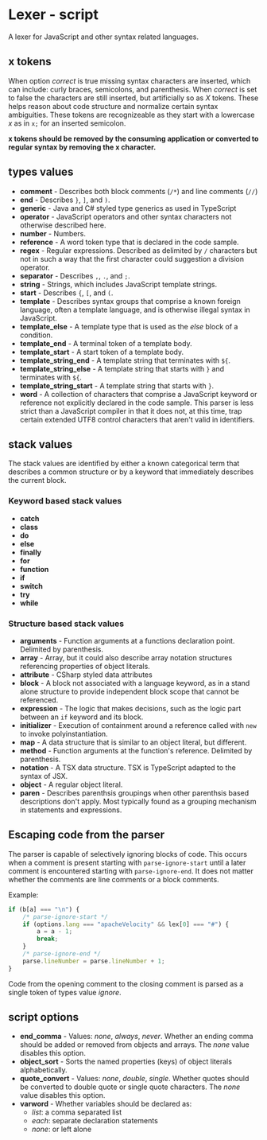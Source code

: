 # Lexer - script
A lexer for JavaScript and other syntax related languages.

## x tokens
When option *correct* is true missing syntax characters are inserted, which can include: curly braces, semicolons, and parenthesis.  When *correct* is set to false the characters are still inserted, but artificially so as *X* tokens.  These helps reason about code structure and normalize certain syntax ambiguities.  These tokens are recognizeable as they start with a lowercase *x* as in `x;` for an inserted semicolon.

**x tokens should be removed by the consuming application or converted to regular syntax by removing the x character.**

## types values
* **comment** - Describes both block comments (`/*`) and line comments (`//`)
* **end** - Describes `}`, `]`, and `)`.
* **generic** - Java and C# styled type generics as used in TypeScript
* **operator** - JavaScript operators and other syntax characters not otherwise described here.
* **number** - Numbers.
* **reference** - A word token type that is declared in the code sample.
* **regex** - Regular expressions. Described as delimited by `/` characters but not in such a way that the first character could suggestion a division operator.
* **separator** - Describes `,`, `.`, and `;`.
* **string** - Strings, which includes JavaScript template strings.
* **start** - Describes `{`, `[`,  and `(`.
* **template** - Describes syntax groups that comprise a known foreign language, often a template language, and is otherwise illegal syntax in JavaScript.
* **template_else** - A template type that is used as the *else* block of a condition.
* **template_end** - A terminal token of a template body.
* **template_start** - A start token of a template body.
* **template_string_end** - A template string that terminates with `${`.
* **template_string_else** - A template string that starts with `}` and terminates with `${`.
* **template_string_start** - A template string that starts with `}`.
* **word** - A collection of characters that comprise a JavaScript keyword or reference not explicitly declared in the code sample.  This parser is less strict than a JavaScript compiler in that it does not, at this time, trap certain extended UTF8 control characters that aren't valid in identifiers.

## stack values
The stack values are identified by either a known categorical term that describes a common structure or by a keyword that immediately describes the current block.

### Keyword based stack values
* **catch**
* **class**
* **do**
* **else**
* **finally**
* **for**
* **function**
* **if**
* **switch**
* **try**
* **while**

### Structure based stack values
* **arguments** - Function arguments at a functions declaration point. Delimited by parenthesis.
* **array** - Array, but it could also describe array notation structures referencing properties of object literals.
* **attribute** - CSharp styled data attributes
* **block** - A block not associated with a language keyword, as in a stand alone structure to provide independent block scope that cannot be referenced.
* **expression** - The logic that makes decisions, such as the logic part between an `if` keyword and its block.
* **initializer** - Execution of containment around a reference called with `new` to invoke polyinstantiation.
* **map** - A data structure that is similar to an object literal, but different.
* **method** - Function arguments at the function's reference. Delimited by parenthesis.
* **notation** - A TSX data structure.  TSX is TypeScript adapted to the syntax of JSX.
* **object** - A regular object literal.
* **paren** - Describes parenthsis groupings when other parenthsis based descriptions don't apply.  Most typically found as a grouping mechanism in statements and expressions.

## Escaping code from the parser
The parser is capable of selectively ignoring blocks of code.  This occurs when a comment is present starting with `parse-ignore-start` until a later comment is encountered starting with `parse-ignore-end`.  It does not matter whether the comments are line comments or a block comments.

Example:

```javascript
if (b[a] === "\n") {
    /* parse-ignore-start */
    if (options.lang === "apacheVelocity" && lex[0] === "#") {
        a = a - 1;
        break;
    }
    /* parse-ignore-end */
    parse.lineNumber = parse.lineNumber + 1;
}
```

Code from the opening comment to the closing comment is parsed as a single token of types value *ignore*.

## script options
* **end_comma** - Values: *none*, *always*, *never*.  Whether an ending comma should be added or removed from objects and arrays.  The *none* value disables this option.
* **object_sort** - Sorts the named properties (keys) of object literals alphabetically.
* **quote_convert** - Values: *none*, *double*, *single*.  Whether quotes should be converted to double quote or single quote characters.  The *none* value disables this option.
* **varword** - Whether variables should be declared as:
   - *list*: a comma separated list
   - *each*: separate declaration statements
   - *none*: or left alone
